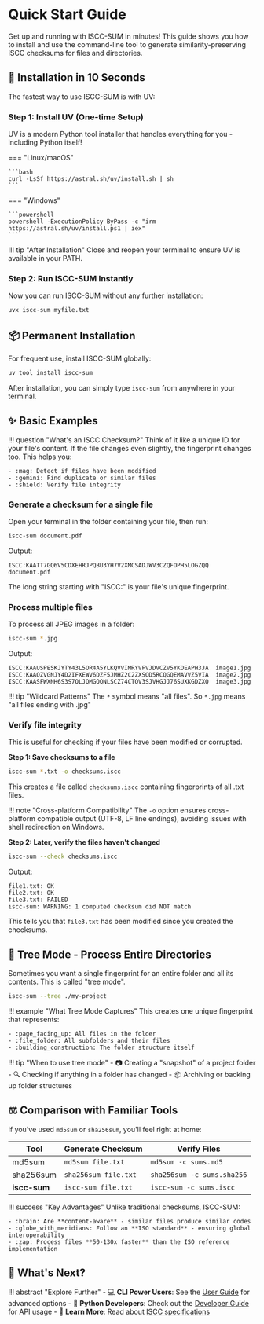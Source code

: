 # Quick Start Guide

Get up and running with ISCC-SUM in minutes! This guide shows you how to install and use the command-line tool
to generate similarity-preserving ISCC checksums for files and directories.

## :rocket: Installation in 10 Seconds

The fastest way to use ISCC-SUM is with UV:

### Step 1: Install UV (One-time Setup)

UV is a modern Python tool installer that handles everything for you - including Python itself!

=== "Linux/macOS"

    ```bash
    curl -LsSf https://astral.sh/uv/install.sh | sh
    ```

=== "Windows"

    ```powershell
    powershell -ExecutionPolicy ByPass -c "irm https://astral.sh/uv/install.ps1 | iex"
    ```

!!! tip "After Installation"
    Close and reopen your terminal to ensure UV is available in your PATH.

### Step 2: Run ISCC-SUM Instantly

Now you can run ISCC-SUM without any further installation:

```bash
uvx iscc-sum myfile.txt
```

## :package: Permanent Installation

For frequent use, install ISCC-SUM globally:

```bash
uv tool install iscc-sum
```

After installation, you can simply type `iscc-sum` from anywhere in your terminal.

## :sparkles: Basic Examples


!!! question "What's an ISCC Checksum?"
    Think of it like a unique ID for your file's content. If the file changes even slightly, the fingerprint 
    changes too. This helps you:

    - :mag: Detect if files have been modified
    - :gemini: Find duplicate or similar files
    - :shield: Verify file integrity

### Generate a checksum for a single file

Open your terminal in the folder containing your file, then run:

```bash
iscc-sum document.pdf
```

Output:

```
ISCC:KAATT7GQ6V5CDXEHRJPQBU3YH7V2XMCSADJWV3CZQFOPH5LOGZQQ  document.pdf
```

The long string starting with "ISCC:" is your file's unique fingerprint.

### Process multiple files

To process all JPEG images in a folder:

```bash
iscc-sum *.jpg
```

Output:

```
ISCC:KAAUSPE5KJYTY43L5OR4A5YLKQVVIMRYVFVJDVCZV5YKOEAPH3JA  image1.jpg
ISCC:KAAQZVGNJY4D2IFXEWV6DZF5JMHZ2C2ZXSOD5RCQGQEMAVVZ5VIA  image2.jpg
ISCC:KAASFWXNH6S3S7OLJQMGOQNLSCZ74CTQV3SJVHGJJ76SUXKGDZXQ  image3.jpg
```

!!! tip "Wildcard Patterns"
    The `*` symbol means "all files". So `*.jpg` means "all files ending with .jpg"

### Verify file integrity

This is useful for checking if your files have been modified or corrupted.

**Step 1: Save checksums to a file**

```bash
iscc-sum *.txt -o checksums.iscc
```

This creates a file called `checksums.iscc` containing fingerprints of all .txt files.

!!! note "Cross-platform Compatibility"
    The `-o` option ensures cross-platform compatible output (UTF-8, LF line endings), avoiding issues with shell
    redirection on Windows.

**Step 2: Later, verify the files haven't changed**

```bash
iscc-sum --check checksums.iscc
```

Output:

```
file1.txt: OK
file2.txt: OK
file3.txt: FAILED
iscc-sum: WARNING: 1 computed checksum did NOT match
```

This tells you that `file3.txt` has been modified since you created the checksums.

## :file_folder: Tree Mode - Process Entire Directories

Sometimes you want a single fingerprint for an entire folder and all its contents. This is called "tree mode".

```bash
iscc-sum --tree ./my-project
```

!!! example "What Tree Mode Captures"
    This creates one unique fingerprint that represents:

    - :page_facing_up: All files in the folder
    - :file_folder: All subfolders and their files
    - :building_construction: The folder structure itself

!!! tip "When to use tree mode"
    - :camera: Creating a "snapshot" of a project folder
    - :mag: Checking if anything in a folder has changed
    - :package: Archiving or backing up folder structures

## :balance_scale: Comparison with Familiar Tools

If you've used `md5sum` or `sha256sum`, you'll feel right at home:

| Tool         | Generate Checksum    | Verify Files                 |
| ------------ | -------------------- | ---------------------------- |
| md5sum       | `md5sum file.txt`    | `md5sum -c sums.md5`         |
| sha256sum    | `sha256sum file.txt` | `sha256sum -c sums.sha256`   |
| **iscc-sum** | `iscc-sum file.txt`  | `iscc-sum -c sums.iscc` |

!!! success "Key Advantages"
    Unlike traditional checksums, ISCC-SUM:

    - :brain: Are **content-aware** - similar files produce similar codes
    - :globe_with_meridians: Follow an **ISO standard** - ensuring global interoperability
    - :zap: Process files **50-130x faster** than the ISO reference implementation

## :rocket: What's Next?

!!! abstract "Explore Further"
    - :computer: **CLI Power Users**: See the [User Guide](user-guide.md) for advanced options
    - :snake: **Python Developers**: Check out the [Developer Guide](developers/) for API usage
    - :book: **Learn More**: Read about [ISCC specifications](specifications/)
